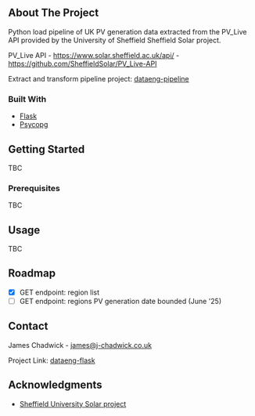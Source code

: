 ## About The Project

Python load pipeline of UK PV generation data extracted from the PV_Live API provided by the University of Sheffield Sheffield Solar project.

PV_Live API - https://www.solar.sheffield.ac.uk/api/ - https://github.com/SheffieldSolar/PV_Live-API

Extract and transform pipeline project: [dataeng-pipeline](https://github.com/jachad83/dataeng-pipeline)

### Built With

* [Flask](https://flask.palletsprojects.com/en/stable/)
* [Psycopg](https://www.psycopg.org/docs/)

## Getting Started

TBC

### Prerequisites

TBC

## Usage

TBC

## Roadmap

- [x] GET endpoint: region list
- [ ] GET endpoint: regions PV generation date bounded (June '25)

## Contact

James Chadwick - james@j-chadwick.co.uk

Project Link: [dataeng-flask](https://github.com/jachad83/dataeng-flask)

## Acknowledgments

* [Sheffield University Solar project](https://www.solar.sheffield.ac.uk/api/)
